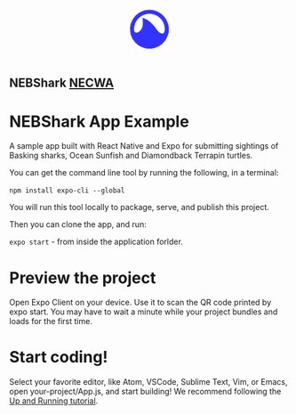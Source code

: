 <div align="center">
<br>
<img width="70" src="/assets/images/icon.png" alt="NEBShark-app">
<br>
<br>
</div>

## NEBShark [NECWA](http://necwa.org/)
# NEBShark App Example

A sample app built with React Native and Expo for submitting sightings of Basking sharks, Ocean Sunfish 
and Diamondback Terrapin turtles.

You can get the command line tool by running the following, in a terminal:

`npm install expo-cli --global`

You will run this tool locally to package, serve, and publish this project.

Then you can clone the app, and run:

`expo start` - from inside the application forlder.

# Preview the project
Open Expo Client on your device. Use it to scan the QR code printed by expo start. You may have to wait a minute while your project bundles and loads for the first time.

# Start coding!
Select your favorite editor, like Atom, VSCode, Sublime Text, Vim, or Emacs, open your-project/App.js, and start building! We recommend following the [Up and Running tutorial](https://docs.expo.io/versions/latest/workflow/up-and-running/).
